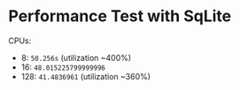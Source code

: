 # Performance Test with SqLite

CPUs:
- 8: `50.256s` (utilization ~400%)
- 16: `48.015225799999996` 
- 128: `41.4836961` (utilization ~360%)
